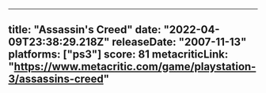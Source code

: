 
---
title: "Assassin's Creed"
date: "2022-04-09T23:38:29.218Z"
releaseDate: "2007-11-13"
platforms: ["ps3"]
score: 81
metacriticLink: "https://www.metacritic.com/game/playstation-3/assassins-creed"
---
